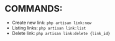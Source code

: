 # COMMANDS:

- Create new link:  `php artisan link:new`
- Listing links:    `php artisan link:list`
- Delete link:      `php artisan link:delete {link_id}`
